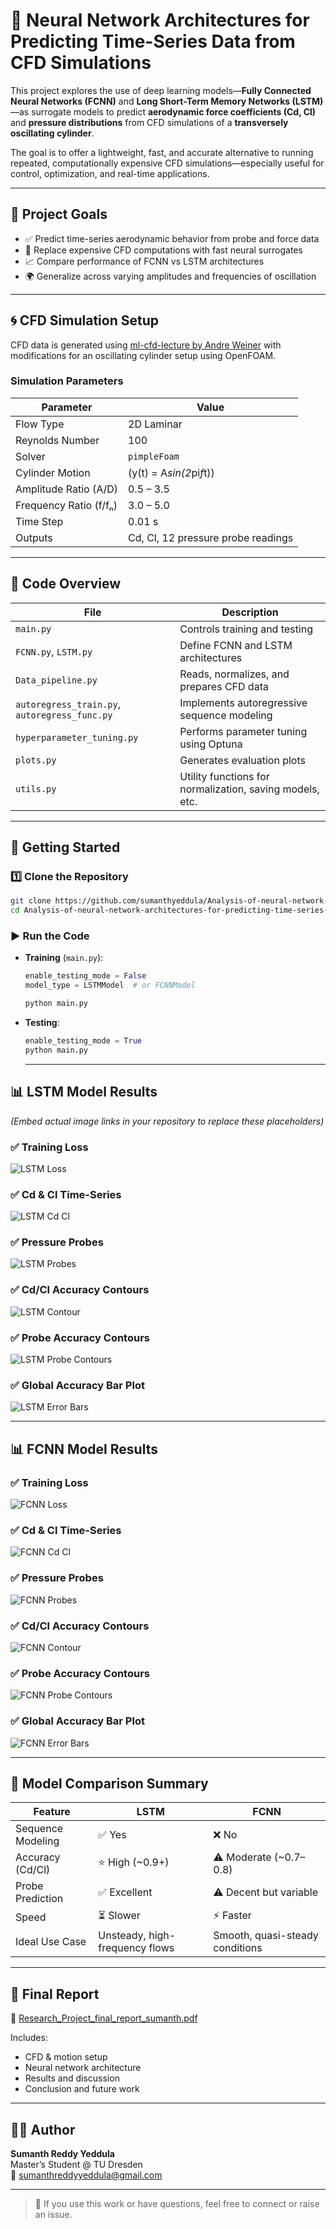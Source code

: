 # 🧠 Neural Network Architectures for Predicting Time-Series Data from CFD Simulations

This project explores the use of deep learning models—**Fully Connected Neural Networks (FCNN)** and **Long Short-Term Memory Networks (LSTM)**—as surrogate models to predict **aerodynamic force coefficients (Cd, Cl)** and **pressure distributions** from CFD simulations of a **transversely oscillating cylinder**.

The goal is to offer a lightweight, fast, and accurate alternative to running repeated, computationally expensive CFD simulations—especially useful for control, optimization, and real-time applications.

---

## 📌 Project Goals

- ✅ Predict time-series aerodynamic behavior from probe and force data
- 🔁 Replace expensive CFD computations with fast neural surrogates
- 📈 Compare performance of FCNN vs LSTM architectures
- 🌍 Generalize across varying amplitudes and frequencies of oscillation

---

## 🌀 CFD Simulation Setup

CFD data is generated using [ml-cfd-lecture by Andre Weiner](https://github.com/AndreWeiner/ml-cfd-lecture) with modifications for an oscillating cylinder setup using OpenFOAM.

### Simulation Parameters

| Parameter               | Value                                  |
|-------------------------|----------------------------------------|
| Flow Type               | 2D Laminar                             |
| Reynolds Number         | 100                                    |
| Solver                  | `pimpleFoam`                           |
| Cylinder Motion         | (y(t) = A*sin(2*pi*f*t))    |
| Amplitude Ratio (A/D)   | 0.5 – 3.5                              |
| Frequency Ratio (f/fₙ)  | 3.0 – 5.0                              |
| Time Step               | 0.01 s                                 |
| Outputs                 | Cd, Cl, 12 pressure probe readings     |

---

## 🧠 Code Overview

| File                  | Description |
|-----------------------|-------------|
| `main.py`             | Controls training and testing |
| `FCNN.py`, `LSTM.py`  | Define FCNN and LSTM architectures |
| `Data_pipeline.py`    | Reads, normalizes, and prepares CFD data |
| `autoregress_train.py`, `autoregress_func.py` | Implements autoregressive sequence modeling |
| `hyperparameter_tuning.py` | Performs parameter tuning using Optuna |
| `plots.py`            | Generates evaluation plots |
| `utils.py`            | Utility functions for normalization, saving models, etc. |

---

## 🚀 Getting Started

### 1️⃣ Clone the Repository

```bash
git clone https://github.com/sumanthyeddula/Analysis-of-neural-network-architectures-for-predicting-time-series-data-from-simulations.git
cd Analysis-of-neural-network-architectures-for-predicting-time-series-data-from-simulations
```
### ▶️ Run the Code

- **Training** (`main.py`):
  ```python
  enable_testing_mode = False
  model_type = LSTMModel  # or FCNNModel
  ```
  ```bash
  python main.py
  ```

- **Testing**:
  ```python
  enable_testing_mode = True
  python main.py
  ```

  ---

## 📊 LSTM Model Results

_(Embed actual image links in your repository to replace these placeholders)_

### ✅ Training Loss

![LSTM Loss](./results/LSTM/LSTM__30_loss_plot.png.png)

### ✅ Cd & Cl Time-Series

![LSTM Cd Cl](./results/LSTM/LSTM__30_cd_cl_plot.png.png)

### ✅ Pressure Probes

![LSTM Probes](./results/LSTM/LSTM__30_probe_columns_plot.PNG.png)

### ✅ Cd/Cl Accuracy Contours

![LSTM Contour](./results/LSTM/LSTM__30_cd_cl_contour.PNG.png)

### ✅ Probe Accuracy Contours

![LSTM Probe Contours](./results/LSTM/LSTM__30_probe_contour.PNG.png)

### ✅ Global Accuracy Bar Plot

![LSTM Error Bars](./results/LSTM/LSTM__prediction_accuracy_error_bars_scatter.png.png)

---

## 📊 FCNN Model Results

### ✅ Training Loss

![FCNN Loss](./results/FCNN/FCNN__30_loss_plot.png.png)

### ✅ Cd & Cl Time-Series

![FCNN Cd Cl](./results/FCNN/FCNN__30_cd_cl_plot.png.png)

### ✅ Pressure Probes

![FCNN Probes](./results/FCNN/FCNN__30_probe_columns_plot.PNG.png)

### ✅ Cd/Cl Accuracy Contours

![FCNN Contour](./results/FCNN/FCNN__30_cd_cl_contour.png.png)

### ✅ Probe Accuracy Contours

![FCNN Probe Contours](./results/FCNN/FCNN__30_probe_contour.PNG.png)

### ✅ Global Accuracy Bar Plot

![FCNN Error Bars](./results/FCNN/FCNN__prediction_accuracy_error_bars_scatter.png.png)

---

## 🧠 Model Comparison Summary

| Feature             | LSTM                             | FCNN                             |
|---------------------|----------------------------------|----------------------------------|
| Sequence Modeling   | ✅ Yes                           | ❌ No                            |
| Accuracy (Cd/Cl)    | ⭐ High (~0.9+)                   | ⚠️ Moderate (~0.7–0.8)           |
| Probe Prediction    | ✅ Excellent                     | ⚠️ Decent but variable           |
| Speed               | ⏳ Slower                        | ⚡ Faster                        |
| Ideal Use Case      | Unsteady, high-frequency flows   | Smooth, quasi-steady conditions  |

---

## 📄 Final Report

📘 [Research_Project_final_report_sumanth.pdf](./Research_Project_final_report_sumanth.pdf)

Includes:
- CFD & motion setup
- Neural network architecture
- Results and discussion
- Conclusion and future work

---

## 🙋‍♂️ Author

**Sumanth Reddy Yeddula**  
Master’s Student @ TU Dresden  
📧 sumanthreddyyeddula@gmail.com  

---

> 💬 If you use this work or have questions, feel free to connect or raise an issue.
